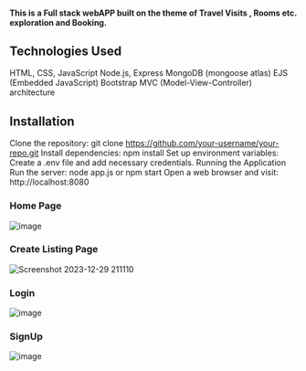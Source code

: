 
#### This is a Full stack webAPP built on the theme of Travel Visits , Rooms etc. exploration and Booking.

## Technologies Used
HTML, CSS, JavaScript
Node.js, Express
MongoDB (mongoose atlas)
EJS (Embedded JavaScript)
Bootstrap
MVC (Model-View-Controller) architecture



## Installation
Clone the repository: git clone https://github.com/your-username/your-repo.git
Install dependencies: npm install
Set up environment variables: Create a .env file and add necessary credentials.
Running the Application
Run the server: node app.js or npm start
Open a web browser and visit: http://localhost:8080

### Home Page

![image](https://github.com/SUKHJIT-CYBER/project_xenon_stack_task2/assets/78156807/0e655ba8-cb26-46bb-8dbf-71f323f08193)



### Create Listing Page

![Screenshot 2023-12-29 211110](https://github.com/SUKHJIT-CYBER/project_xenon_stack_task2/assets/78156807/5b06a435-3ced-482a-b4e9-41b36e988686)


### Login
![image](https://github.com/SUKHJIT-CYBER/project_xenon_stack_task2/assets/78156807/38ad3983-1487-4fde-b0e1-5ced35768e7f)


### SignUp

![image](https://github.com/SUKHJIT-CYBER/project_xenon_stack_task2/assets/78156807/1bb67dda-73b7-4f80-aff7-cf6cb148985a)



